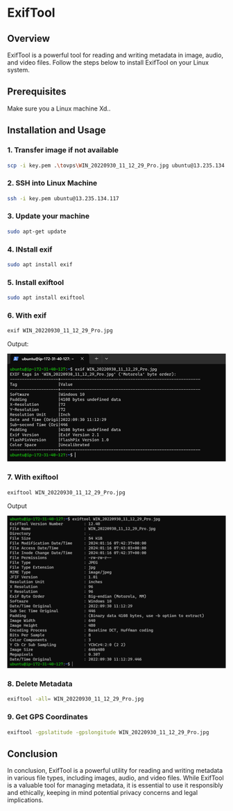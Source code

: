 # ExifTool

## Overview

ExifTool is a powerful tool for reading and writing metadata in image, audio, and video files. Follow the steps below to install ExifTool on your Linux system.

## Prerequisites

Make sure you a Linux machine Xd..

## Installation and Usage

### 1. Transfer image if not available

```bash
scp -i key.pem .\tovps\WIN_20220930_11_12_29_Pro.jpg ubuntu@13.235.134.117:/home/ubuntu/
```

### 2. SSH into Linux Machine

```bash
ssh -i key.pem ubuntu@13.235.134.117
```

### 3. Update your machine

```bash
sudo apt-get update
```

### 4. INstall exif

```bash
sudo apt install exif
```

### 5. Install exiftool

```bash
sudo apt install exiftool
```

### 6. With exif

```bash
exif WIN_20220930_11_12_29_Pro.jpg
```

Output:

![screenshoots](/images/exif/exif.png)

### 7. With exiftool

```bash
exiftool WIN_20220930_11_12_29_Pro.jpg
```

Output

![screenshoots](/images/exif/exiftool.png)

### 8. Delete Metadata

```bash
exiftool -all= WIN_20220930_11_12_29_Pro.jpg
```

### 9. Get GPS Coordinates

```bash
exiftool -gpslatitude -gpslongitude WIN_20220930_11_12_29_Pro.jpg
```


## Conclusion

In conclusion, ExifTool is a powerful utility for reading and writing metadata in various file types, including images, audio, and video files. While ExifTool is a valuable tool for managing metadata, it is essential to use it responsibly and ethically, keeping in mind potential privacy concerns and legal implications.